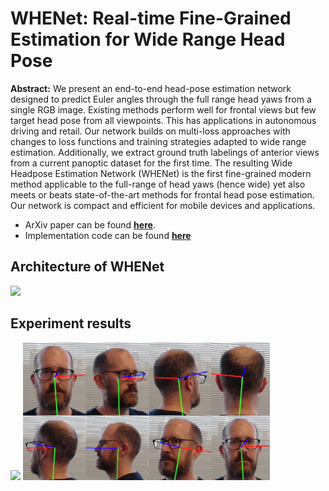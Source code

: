 WHENet: Real-time Fine-Grained Estimation for Wide Range Head Pose
===
**Abstract:** We present an end-to-end head-pose estimation network designed to predict Euler
angles through the full range head yaws from a single RGB image. Existing methods
perform well for frontal views but few target head pose from all viewpoints. This has
applications in autonomous driving and retail. Our network builds on multi-loss approaches
with changes to loss functions and training strategies adapted to wide range
estimation. Additionally, we extract ground truth labelings of anterior views from a
current panoptic dataset for the first time. The resulting Wide Headpose Estimation Network
(WHENet) is the first fine-grained modern method applicable to the full-range of
head yaws (hence wide) yet also meets or beats state-of-the-art methods for frontal head
pose estimation. Our network is compact and efficient for mobile devices and applications.
* ArXiv paper can be found [**here**](https://arxiv.org/abs/2005.10353).
* Implementation code can be found [**here**]()

## Architecture of WHENet
<img src=readme_imgs/teaser.JPG height="300"/> 

## Experiment results
<img src=readme_imgs/video.gif height="220"/> <img src=readme_imgs/turn.JPG height="220"/> 







